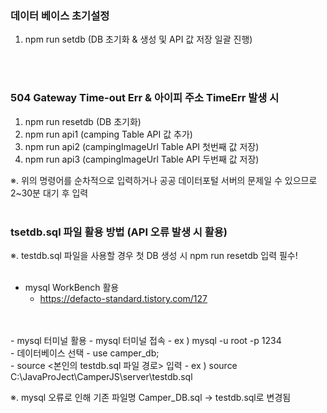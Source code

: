 ### 데이터 베이스 초기설정
1. npm run setdb (DB 초기화 & 생성 및 API 값 저장 일괄 진행)
</br>
</br>

### 504 Gateway Time-out Err & 아이피 주소 TimeErr 발생 시
1. npm run resetdb (DB 초기화)
2. npm run api1 (camping Table API 값 추가)
3. npm run api2 (campingImageUrl Table API 첫번째 값 저장)
4. npm run api3 (campingImageUrl Table API 두번째 값 저장)

※. 위의 명령어를 순차적으로 입력하거나 공공 데이터포털 서버의 문제일 수 있으므로 2~30분 대기 후 입력
</br>
</br>

### tsetdb.sql 파일 활용 방법 (API 오류 발생 시 활용)
※. testdb.sql 파일을 사용할 경우 첫 DB 생성 시 npm run resetdb 입력 필수!
</br>
</br>
  - mysql WorkBench 활용
    - https://defacto-standard.tistory.com/127
</br>
</br>
- mysql 터미널 활용
  - mysql 터미널 접속
    - ex ) mysql -u root -p 1234
</br>
  - 데이터베이스 선택
    - use camper_db;
</br>
  - source <본인의 testdb.sql 파일 경로> 입력
    - ex ) source C:\JavaProJect\CamperJS\server\testdb.sql

</br>

※. mysql 오류로 인해 기존 파일명 Camper_DB.sql → testdb.sql로 변경됨

</br>